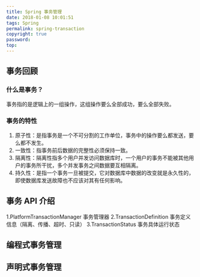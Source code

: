 ```yaml
---
title: Spring 事务管理
date: 2018-01-08 10:01:51
tags: Spring
permalink: spring-transaction
copyright: true
password:
top:
---
```


## 事务回顾
### 什么是事务？
  事务指的是逻辑上的一组操作，这组操作要么全部成功，要么全部失败。

### 事务的特性
1. 原子性：是指事务是一个不可分割的工作单位，事务中的操作要么都发送，要么都不发生。
2. 一致性：指事务前后数据的完整性必须保持一致。
3. 隔离性：隔离性指多个用户并发访问数据库时，一个用户的事务不能被其他用户的事务所干扰，多个并发事务之间数据要互相隔离。
4. 持久性：是指一个事务一旦被提交，它对数据库中数据的改变就是永久性的，即使数据库发送故障也不应该对其有任何影响。

## 事务 API 介绍
1.PlatformTransactionManager 事务管理器
2.TransactionDefinition 事务定义信息（隔离、传播、超时、只读）
3.TransactionStatus 事务具体运行状态

## 编程式事务管理

## 声明式事务管理



